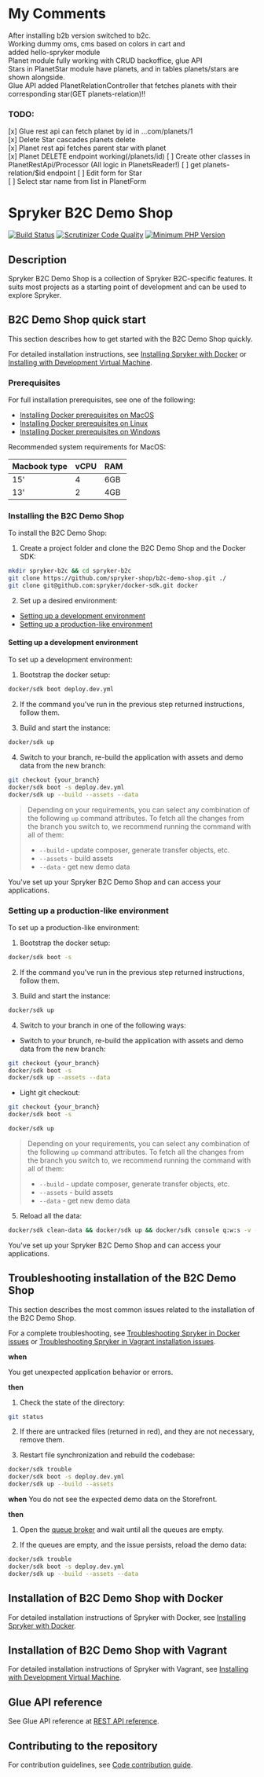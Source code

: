 # My Comments

After installing b2b version switched to b2c. <br>
Working dummy oms, cms based on colors in cart and <br>
added hello-spryker module <br>
Planet module fully working with CRUD backoffice, glue API <br>
Stars in PlanetStar module have planets, and in tables planets/stars are shown alongside. <br>
Glue API added PlanetRelationController that fetches planets with their corresponding star(GET planets-relation)!! <br>



### TODO:
[x] Glue rest api can fetch planet by id in ...com/planets/1 <br>
[x] Delete Star cascades planets delete <br>
[x] Planet rest api fetches parent star with planet <br>
[x] Planet DELETE endpoint working(/planets/id)
[ ] Create other classes in PlanetRestApi/Processor (All logic in PlanetsReader!)
[ ] get planets-relation/$id endpoint
[ ] Edit form for Star <br>
[ ] Select star name from list in PlanetForm <br>



# Spryker B2C Demo Shop
[![Build Status](https://github.com/spryker-shop/b2c-demo-shop/actions/workflows/ci.yml/badge.svg?branch=master)](https://github.com/spryker-shop/b2c-demo-shop/actions?query=branch:master)
[![Scrutinizer Code Quality](https://scrutinizer-ci.com/g/spryker-shop/b2c-demo-shop/badges/quality-score.png?b=master)](https://scrutinizer-ci.com/g/spryker-shop/b2c-demo-shop/?branch=master)
[![Minimum PHP Version](https://img.shields.io/badge/php-%3E%3D%207.4-8892BF.svg)](https://php.net/)

## Description

Spryker B2C Demo Shop is a collection of Spryker B2C-specific features. It suits most projects as a starting point of development and can be used to explore Spryker.

## B2C Demo Shop quick start

This section describes how to get started with the B2C Demo Shop quickly.

For detailed installation instructions, see [Installing Spryker with Docker](https://docs.spryker.com/docs/installing-spryker-with-docker) or [Installing with Development Virtual Machine](https://docs.spryker.com/docs/dev-getting-started#installing-spryker-with-development-virtual-machine).

### Prerequisites

For full installation prerequisites, see one of the following:
* [Installing Docker prerequisites on MacOS](https://docs.spryker.com/docs/installing-docker-prerequisites-on-macos)
* [Installing Docker prerequisites on Linux](https://docs.spryker.com/docs/installing-docker-prerequisites-on-linux)
* [Installing Docker prerequisites on Windows](https://docs.spryker.com/docs/installing-docker-prerequisites-on-windows)

Recommended system requirements for MacOS:

|Macbook type	|vCPU	|RAM|
|---|---|---|
|15'|	4	|6GB|
|13'|	2	|4GB|

### Installing the B2C Demo Shop

To install the B2C Demo Shop:

1. Create a project folder and clone the B2C Demo Shop and the Docker SDK:
```bash
mkdir spryker-b2c && cd spryker-b2c
git clone https://github.com/spryker-shop/b2c-demo-shop.git ./
git clone git@github.com:spryker/docker-sdk.git docker
```

2. Set up a desired environment:
  * [Setting up a development environment](#setting-up-a-development-environment)
  * [Setting up a production-like environment](#setting-up-a-production-like-environment)

#### Setting up a development environment

To set up a development environment:

1. Bootstrap the docker setup:

```bash
docker/sdk boot deploy.dev.yml
```

2. If the command you've run in the previous step returned instructions, follow them.

3. Build and start the instance:
```bash
docker/sdk up
```

4. Switch to your branch, re-build the application with assets and demo data from the new branch:

```bash
git checkout {your_branch}
docker/sdk boot -s deploy.dev.yml
docker/sdk up --build --assets --data
```

> Depending on your requirements, you can select any combination of the following `up` command attributes. To fetch all the changes from the branch you switch to, we recommend running the command with all of them:
> - `--build` - update composer, generate transfer objects, etc.
> - `--assets` - build assets
> - `--data` - get new demo data

You've set up your Spryker B2C Demo Shop and can access your applications.


### Setting up a production-like environment

To set up a production-like environment:

1. Bootstrap the docker setup:

```bash
docker/sdk boot -s
```

2. If the command you've run in the previous step returned instructions, follow them.

3. Build and start the instance:
```bash
docker/sdk up
```

4. Switch to your branch in one of the following ways:

  * Switch to your brunch, re-build the application with assets and demo data from the new branch:

  ```bash
  git checkout {your_branch}
  docker/sdk boot -s
  docker/sdk up --assets --data
  ```

  * Light git checkout:

  ```bash
  git checkout {your_branch}
  docker/sdk boot -s

  docker/sdk up
  ```

  > Depending on your requirements, you can select any combination of the following `up` command attributes. To fetch all the changes from the branch you switch to, we recommend running the command with all of them:
  > - `--build` - update composer, generate transfer objects, etc.
  > - `--assets` - build assets
  > - `--data` - get new demo data

5. Reload all the data:

```bash
docker/sdk clean-data && docker/sdk up && docker/sdk console q:w:s -v -s
```


You've set up your Spryker B2C Demo Shop and can access your applications.

## Troubleshooting installation of the B2C Demo Shop

This section describes the most common issues related to the installation of the B2C Demo Shop.

For a complete troubleshooting, see [Troubleshooting Spryker in Docker issues](https://docs.spryker.com/docs/troubleshooting-spryker-in-docker-issues) or [Troubleshooting Spryker in Vagrant installation issues](https://docs.spryker.com/docs/troubleshooting-spryker-in-vagrant-installation-issues).

**when**

You get unexpected application behavior or errors.

**then**

1. Check the state of the directory:
```bash
git status
```

2. If there are untracked files (returned in red), and they are not necessary, remove them.

3. Restart file synchronization and rebuild the codebase:
```bash
docker/sdk trouble
docker/sdk boot -s deploy.dev.yml
docker/sdk up --build --assets
```

**when**
You do not see the expected demo data on the Storefront.

**then**

1. Open the [queue broker](http://queue.spryker.local) and wait until all the queues are empty.

2. If the queues are empty, and the issue persists, reload the demo data:
```bash
docker/sdk trouble
docker/sdk boot -s deploy.dev.yml
docker/sdk up --build --assets --data
```

## Installation of B2C Demo Shop with Docker

For detailed installation instructions of Spryker with Docker, see [Installing Spryker with Docker](https://docs.spryker.com/docs/installing-spryker-with-docker).


## Installation of B2C Demo Shop with Vagrant
For detailed installation instructions of Spryker with Vagrant, see [Installing with Development Virtual Machine](https://docs.spryker.com/docs/dev-getting-started#installing-spryker-with-development-virtual-machine).



## Glue API reference

See Glue API reference at [REST API reference](https://docs.spryker.com/docs/rest-api-reference#/rest-api-reference).

## Contributing to the repository

For contribution guidelines, see [Code contribution guide](https://docs.spryker.com/docs/code-contribution-guide#code-contribution-guide).
